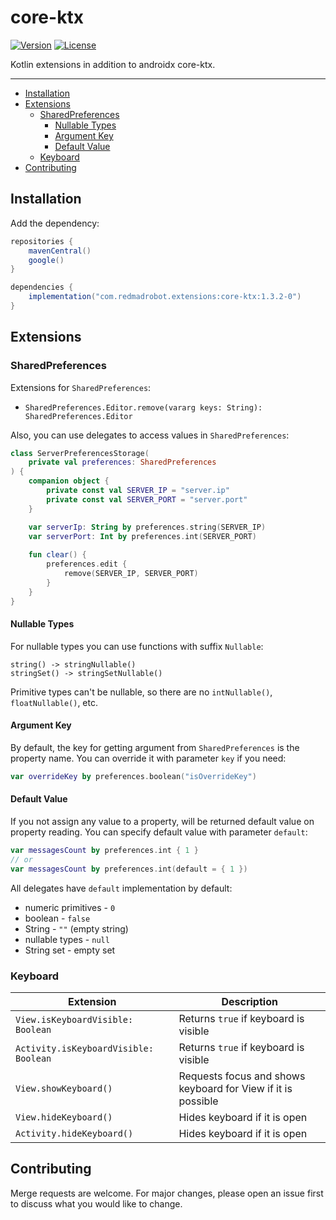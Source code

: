 # core-ktx <GitHub path="RedMadRobot/redmadrobot-android-ktx/tree/main/core-ktx"/>
[![Version](https://img.shields.io/maven-central/v/com.redmadrobot.extensions/core-ktx?style=flat-square)][mavenCentral] [![License](https://img.shields.io/github/license/RedMadRobot/redmadrobot-android-ktx?style=flat-square)][license]

Kotlin extensions in addition to androidx core-ktx.

---
<!-- START doctoc generated TOC please keep comment here to allow auto update -->
<!-- DON'T EDIT THIS SECTION, INSTEAD RE-RUN doctoc TO UPDATE -->

- [Installation](#installation)
- [Extensions](#extensions)
  - [SharedPreferences](#sharedpreferences)
    - [Nullable Types](#nullable-types)
    - [Argument Key](#argument-key)
    - [Default Value](#default-value)
  - [Keyboard](#keyboard)
- [Contributing](#contributing)

<!-- END doctoc generated TOC please keep comment here to allow auto update -->

## Installation

Add the dependency:
```groovy
repositories {
    mavenCentral()
    google()
}

dependencies {
    implementation("com.redmadrobot.extensions:core-ktx:1.3.2-0")
}
```

## Extensions

### SharedPreferences

Extensions for `SharedPreferences`:
- `SharedPreferences.Editor.remove(vararg keys: String): SharedPreferences.Editor`

Also, you can use delegates to access values in `SharedPreferences`:
```kotlin
class ServerPreferencesStorage(
    private val preferences: SharedPreferences
) {
    companion object {
        private const val SERVER_IP = "server.ip"
        private const val SERVER_PORT = "server.port"
    }

    var serverIp: String by preferences.string(SERVER_IP)
    var serverPort: Int by preferences.int(SERVER_PORT)
    
    fun clear() {
        preferences.edit {
            remove(SERVER_IP, SERVER_PORT)
        }
    }
}
```

#### Nullable Types

For nullable types you can use functions with suffix `Nullable`:
```
string() -> stringNullable()
stringSet() -> stringSetNullable()
```

Primitive types can't be nullable, so there are no `intNullable()`, `floatNullable()`, etc.

#### Argument Key

By default, the key for getting argument from `SharedPreferences` is the property name.
You can override it with parameter `key` if you need:
```kotlin
var overrideKey by preferences.boolean("isOverrideKey")
```

#### Default Value

If you not assign any value to a property, will be returned default value on property reading.
You can specify default value with parameter `default`:
```kotlin
var messagesCount by preferences.int { 1 }
// or
var messagesCount by preferences.int(default = { 1 })
```

All delegates have `default` implementation by default:
- numeric primitives - `0`
- boolean - `false`
- String - `""` (empty string)
- nullable types - `null`
- String set - empty set

### Keyboard

Extension                             | Description
------------------------------------- | ------------------------------------------------------------
`View.isKeyboardVisible: Boolean`     | Returns `true` if keyboard is visible
`Activity.isKeyboardVisible: Boolean` | Returns `true` if keyboard is visible
`View.showKeyboard()`                 | Requests focus and shows keyboard for View if it is possible
`View.hideKeyboard()`                 | Hides keyboard if it is open
`Activity.hideKeyboard()`             | Hides keyboard if it is open

## Contributing
Merge requests are welcome.
For major changes, please open an issue first to discuss what you would like to change.

[mavenCentral]: https://search.maven.org/artifact/com.redmadrobot.extensions/core-ktx
[license]: ../LICENSE
